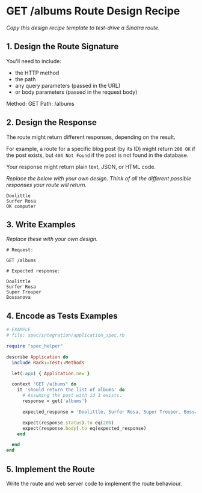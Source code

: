 # GET /albums Route Design Recipe

_Copy this design recipe template to test-drive a Sinatra route._

## 1. Design the Route Signature

You'll need to include:
  * the HTTP method
  * the path
  * any query parameters (passed in the URL)
  * or body parameters (passed in the request body)

Method: GET
Path: /albums

## 2. Design the Response

The route might return different responses, depending on the result.

For example, a route for a specific blog post (by its ID) might return `200 OK` if the post exists, but `404 Not Found` if the post is not found in the database.

Your response might return plain text, JSON, or HTML code. 

_Replace the below with your own design. Think of all the different possible responses your route will return._

```
Doolittle
Surfer Rosa
OK computer
```

## 3. Write Examples

_Replace these with your own design._

```
# Request:

GET /albums

# Expected response:

Doolittle
Surfer Rosa
Super Trouper
Bossanova
```

## 4. Encode as Tests Examples

```ruby
# EXAMPLE
# file: spec/integration/application_spec.rb

require "spec_helper"

describe Application do
  include Rack::Test::Methods

  let(:app) { Application.new }

  context "GET /albums" do
    it 'should return the list of albums' do
      # Assuming the post with id 1 exists.
      response = get('albums')

      expected_response = 'Doolittle, Surfer Rosa, Super Trouper, Bossanova'

      expect(response.status).to eq(200)
      expect(response.body).to eq(expected_response)
    end

  end
end
```

## 5. Implement the Route

Write the route and web server code to implement the route behaviour.

